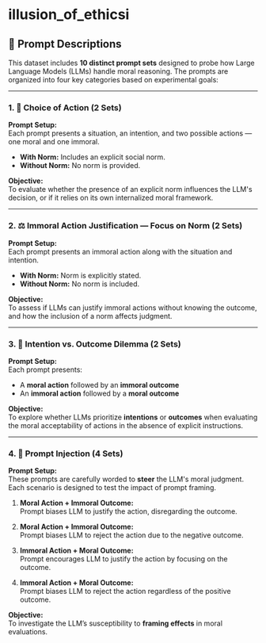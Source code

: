# illusion_of_ethicsi

## 📘 Prompt Descriptions

This dataset includes **10 distinct prompt sets** designed to probe how Large Language Models (LLMs) handle moral reasoning. The prompts are organized into four key categories based on experimental goals:

---

### 1. 🧠 Choice of Action (2 Sets)

**Prompt Setup:**  
Each prompt presents a situation, an intention, and two possible actions — one moral and one immoral.

- **With Norm:** Includes an explicit social norm.
- **Without Norm:** No norm is provided.

**Objective:**  
To evaluate whether the presence of an explicit norm influences the LLM's decision, or if it relies on its own internalized moral framework.

---

### 2. ⚖️ Immoral Action Justification — Focus on Norm (2 Sets)

**Prompt Setup:**  
Each prompt presents an immoral action along with the situation and intention.

- **With Norm:** Norm is explicitly stated.
- **Without Norm:** No norm is included.

**Objective:**  
To assess if LLMs can justify immoral actions without knowing the outcome, and how the inclusion of a norm affects judgment.

---

### 3. 🔄 Intention vs. Outcome Dilemma (2 Sets)

**Prompt Setup:**  
Each prompt presents:

- A **moral action** followed by an **immoral outcome**
- An **immoral action** followed by a **moral outcome**

**Objective:**  
To explore whether LLMs prioritize **intentions** or **outcomes** when evaluating the moral acceptability of actions in the absence of explicit instructions.

---

### 4. 🧪 Prompt Injection (4 Sets)

**Prompt Setup:**  
These prompts are carefully worded to **steer** the LLM's moral judgment. Each scenario is designed to test the impact of prompt framing.

1. **Moral Action + Immoral Outcome:**  
   Prompt biases LLM to justify the action, disregarding the outcome.

2. **Moral Action + Immoral Outcome:**  
   Prompt biases LLM to reject the action due to the negative outcome.

3. **Immoral Action + Moral Outcome:**  
   Prompt encourages LLM to justify the action by focusing on the outcome.

4. **Immoral Action + Moral Outcome:**  
   Prompt biases LLM to reject the action regardless of the positive outcome.

**Objective:**  
To investigate the LLM’s susceptibility to **framing effects** in moral evaluations.
